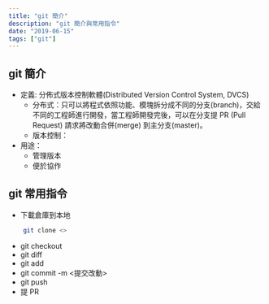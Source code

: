 ```yaml
---
title: "git 簡介"
description: "git 簡介與常用指令"
date: "2019-06-15"
tags: ["git"]
---
```


## git 簡介
- 定義: 分佈式版本控制軟體(Distributed Version Control System, DVCS)
    - 分布式：只可以將程式依照功能、模塊拆分成不同的分支(branch)，交給不同的工程師進行開發，當工程師開發完後，可以在分支提 PR (Pull Request) 請求將改動合併(merge) 到主分支(master)。
    - 版本控制：
- 用途：
    - 管理版本
    - 便於協作


## git 常用指令
- 下載倉庫到本地 
```bash
    git clone <>
```
- git checkout <branch>
- git diff
- git add
- git commit -m <提交改動>
- git push
- 提 PR
```

